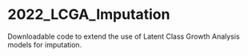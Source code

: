 # 2022_LCGA_Imputation
Downloadable code to extend the use of Latent Class Growth Analysis models for imputation. 
